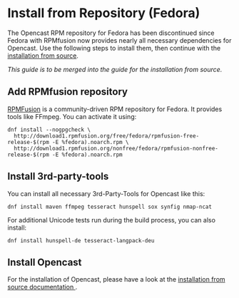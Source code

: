 Install from Repository (Fedora)
================================

The Opencast RPM repository for Fedora has been discontinued since Fedora with RPMfusion now provides nearly all
necessary dependencies for Opencast. Use the following steps to install them, then continue with the [installation from
source](source-linux.md).

*This guide is to be merged into the guide for the installation from source.*


Add RPMfusion repository
------------------------

[RPMFusion](https://rpmfusion.org/) is a community-driven RPM repository for Fedora. It provides tools like FFmpeg. You
can activate it using:

    dnf install --nogpgcheck \
      http://download1.rpmfusion.org/free/fedora/rpmfusion-free-release-$(rpm -E %fedora).noarch.rpm \
      http://download1.rpmfusion.org/nonfree/fedora/rpmfusion-nonfree-release-$(rpm -E %fedora).noarch.rpm


Install 3rd-party-tools
-----------------------

You can install all necessary 3rd-Party-Tools for Opencast like this:

    dnf install maven ffmpeg tesseract hunspell sox synfig nmap-ncat

For additional Unicode tests run during the build process, you can also install:

    dnf install hunspell-de tesseract-langpack-deu


Install Opencast
----------------

For the installation of Opencast, please have a look at the [installation from source documentation
](source-linux.md).
